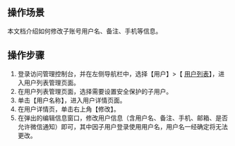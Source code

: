 ## 操作场景
本文档介绍如何修改子账号用户名、备注、手机等信息。
## 操作步骤
1. 登录访问管理控制台，并在左侧导航栏中，选择【用户】>【 [用户列表](https://console.cloud.tencent.com/cam)】，进入用户列表管理页面。
2. 在用户列表管理页面，选择需要设置安全保护的子用户。
3. 单击【用户名称】，进入用户详情页面。
4. 在用户详情页，单击右上角【修改】。
5. 在弹出的编辑信息窗口，修改用户信息（含用户名、备注、手机、邮箱、是否允许微信通知）即可，其中因子用户登录使用用户名，用户名一经确定将无法更改。
